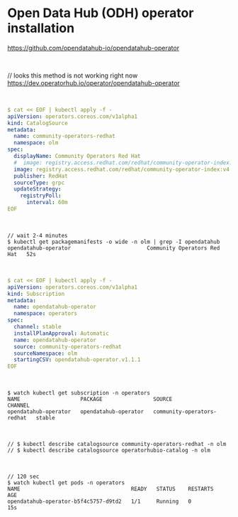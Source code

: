 # Open Data Hub (ODH) operator installation

https://github.com/opendatahub-io/opendatahub-operator

<br/>

// looks this method is not working right now  
https://dev.operatorhub.io/operator/opendatahub-operator

<br/>

```yaml
$ cat << EOF | kubectl apply -f -
apiVersion: operators.coreos.com/v1alpha1
kind: CatalogSource
metadata:
  name: community-operators-redhat
  namespace: olm
spec:
  displayName: Community Operators Red Hat
  #  image: registry.access.redhat.com/redhat/community-operator-index:v4.13
  image: registry.access.redhat.com/redhat/community-operator-index:v4.9
  publisher: RedHat
  sourceType: grpc
  updateStrategy:
    registryPoll:
      interval: 60m
EOF
```

<br/>

```
// wait 2-4 minutes
$ kubectl get packagemanifests -o wide -n olm | grep -I opendatahub
opendatahub-operator                        Community Operators Red Hat   52s
```

<br/>

```yaml
$ cat << EOF | kubectl apply -f -
apiVersion: operators.coreos.com/v1alpha1
kind: Subscription
metadata:
  name: opendatahub-operator
  namespace: operators
spec:
  channel: stable
  installPlanApproval: Automatic
  name: opendatahub-operator
  source: community-operators-redhat
  sourceNamespace: olm
  startingCSV: opendatahub-operator.v1.1.1
EOF
```

<br/>

```
$ watch kubectl get subscription -n operators
NAME                   PACKAGE                SOURCE                       CHANNEL
opendatahub-operator   opendatahub-operator   community-operators-redhat   stable
```

<br/>

```
// $ kubectl describe catalogsource community-operators-redhat -n olm
// $ kubectl describe catalogsource operatorhubio-catalog -n olm
```

<br/>

```
// 120 sec
$ watch kubectl get pods -n operators
NAME                                   READY   STATUS    RESTARTS   AGE
opendatahub-operator-b5f4c5757-d9td2   1/1     Running   0          15s
```
